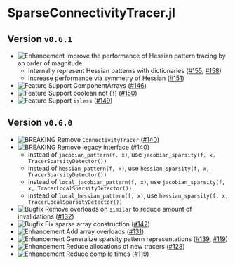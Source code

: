 # SparseConnectivityTracer.jl

## Version `v0.6.1`

* ![Enhancement][badge-enhancement] Improve the performance of Hessian pattern tracing by an order of magnitude:
  * Internally represent Hessian patterns with dictionaries ([#155], [#158])
  * Increase performance via symmetry of Hessian ([#151])
* ![Feature][badge-feature] Support ComponentArrays ([#146])
* ![Feature][badge-feature] Support boolean not (`!`) ([#150])
* ![Feature][badge-feature] Support `isless` ([#149])

## Version `v0.6.0`

* ![BREAKING][badge-breaking] Remove `ConnectivityTracer` ([#140])
* ![BREAKING][badge-breaking] Remove legacy interface ([#140])
    * instead of `jacobian_pattern(f, x)`, use `jacobian_sparsity(f, x, TracerSparsityDetector())`
    * instead of `hessian_pattern(f, x)`, use `hessian_sparsity(f, x, TracerSparsityDetector())`
    * instead of `local_jacobian_pattern(f, x)`, use `jacobian_sparsity(f, x, TracerLocalSparsityDetector())`
    * instead of `local_hessian_pattern(f, x)`, use `hessian_sparsity(f, x, TracerLocalSparsityDetector())`
* ![Bugfix][badge-bugfix] Remove overloads on `similar` to reduce amount of invalidations ([#132])
* ![Bugfix][badge-bugfix] Fix sparse array construction ([#142])
* ![Enhancement][badge-enhancement] Add array overloads ([#131])
* ![Enhancement][badge-enhancement] Generalize sparsity pattern representations ([#139], [#119])
* ![Enhancement][badge-enhancement] Reduce allocations of new tracers ([#128])
* ![Enhancement][badge-enhancement] Reduce compile times ([#119])

[badge-breaking]: https://img.shields.io/badge/BREAKING-red.svg
[badge-deprecation]: https://img.shields.io/badge/deprecation-orange.svg
[badge-feature]: https://img.shields.io/badge/feature-green.svg
[badge-enhancement]: https://img.shields.io/badge/enhancement-blue.svg
[badge-bugfix]: https://img.shields.io/badge/bugfix-purple.svg
[badge-experimental]: https://img.shields.io/badge/experimental-lightgrey.svg
[badge-maintenance]: https://img.shields.io/badge/maintenance-gray.svg
[badge-docs]: https://img.shields.io/badge/docs-orange.svg

[#158]: https://github.com/adrhill/SparseConnectivityTracer.jl/pull/158
[#155]: https://github.com/adrhill/SparseConnectivityTracer.jl/pull/155
[#151]: https://github.com/adrhill/SparseConnectivityTracer.jl/pull/151
[#150]: https://github.com/adrhill/SparseConnectivityTracer.jl/pull/150
[#149]: https://github.com/adrhill/SparseConnectivityTracer.jl/pull/149
[#146]: https://github.com/adrhill/SparseConnectivityTracer.jl/pull/146
[#142]: https://github.com/adrhill/SparseConnectivityTracer.jl/pull/142
[#140]: https://github.com/adrhill/SparseConnectivityTracer.jl/pull/140
[#139]: https://github.com/adrhill/SparseConnectivityTracer.jl/pull/139
[#132]: https://github.com/adrhill/SparseConnectivityTracer.jl/pull/132
[#131]: https://github.com/adrhill/SparseConnectivityTracer.jl/pull/131
[#128]: https://github.com/adrhill/SparseConnectivityTracer.jl/pull/128
[#126]: https://github.com/adrhill/SparseConnectivityTracer.jl/pull/126
[#119]: https://github.com/adrhill/SparseConnectivityTracer.jl/pull/119

<!--
# Badges
![BREAKING][badge-breaking]
![Deprecation][badge-deprecation]
![Feature][badge-feature]
![Enhancement][badge-enhancement]
![Bugfix][badge-bugfix]
![Experimental][badge-experimental]
![Maintenance][badge-maintenance]
![Documentation][badge-docs]
-->
